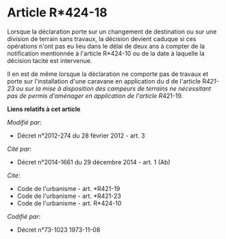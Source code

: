 # Article R*424-18

Lorsque la déclaration porte sur un changement de destination ou sur une division de terrain sans travaux, la décision
devient caduque si ces opérations n'ont pas eu lieu dans le délai de deux ans à compter de la notification mentionnée à
l'article R*424-10 ou de la date à laquelle la décision tacite est intervenue. 

Il en est de même lorsque la déclaration ne comporte pas de travaux et porte sur l'installation d'une caravane en application
du d de l'article R*421-23 ou sur la mise à disposition des campeurs de terrains ne nécessitant pas de permis d'aménager en
application de l'article R*421-19.

**Liens relatifs à cet article**

_Modifié par_:

  - Décret n°2012-274 du 28 février 2012 - art. 3

_Cité par_:

  - Décret n°2014-1661 du 29 décembre 2014 - art. 1 (Ab)

_Cite_:

  - Code de l'urbanisme - art. *R421-19
  - Code de l'urbanisme - art. *R421-23
  - Code de l'urbanisme - art. R*424-10

_Codifié par_:

  - Décret n°73-1023 1973-11-08

